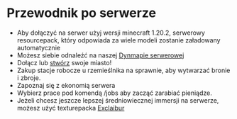 # Przewodnik po serwerze
- Aby dołączyć na serwer użyj wersji minecraft 1.20.2, serwerowy resourcepack, który odpowiada za wiele modeli  zostanie załadowany automatycznie
- Możesz siebie odnaleźć na naszej [Dynmapie serwerowej](https://mapa.kartelore.pl/)
- Dołącz lub [stwórz](https://docs.kartelore.pl/poradnik/panstwa/podstawy#jak-stworzy%C4%87-miasto) swoje miasto!
- Zakup stacje robocze u rzemieślnika na sprawnie, aby wytwarzać bronie i zbroje.
- Zapoznaj się z ekonomią serwera
- Wybierz prace pod komendą /jobs aby zacząć zarabiać pieniądze.
- Jeżeli chcesz jeszcze lepszej średniowiecznej immersji na serwerze, możesz użyć texturepacka [Exclaibur](https://www.curseforge.com/minecraft/texture-packs/excalibur)